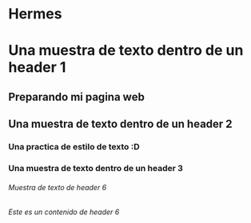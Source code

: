 # Hermes<h1> Una muestra de texto dentro de un header 1
  ## Preparando mi pagina web <h2> Una muestra de texto dentro de un header 2
  ### Una practica de estilo de texto :D <h3> Una muestra de texto dentro de un header 3
  ###### Muestra de texto de header 6<h6>Este es un contenido de header 6
